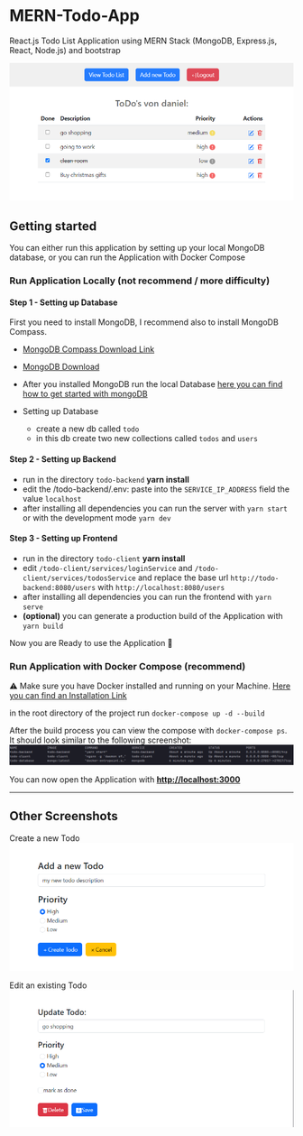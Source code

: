 # MERN-Todo-App
React.js Todo List Application using MERN Stack (MongoDB, Express.js, React, Node.js) and bootstrap

<img src="screenshots/v1.3.0/TodoList.png">

## Getting started

You can either run this application by setting up your local MongoDB database, or you can run the Application
with Docker Compose 

### Run Application Locally (not recommend / more difficulty)

#### Step 1 - Setting up Database
First you need to install MongoDB, I recommend also to install MongoDB Compass.
- <a href="https://www.mongodb.com/try/download/compass">MongoDB Compass Download Link</a>
- <a href="https://www.mongodb.com/try/download/community">MongoDB Download</a>

- After you installed MongoDB run the local Database <a href="https://www.mongodb.com/basics/get-started">here you can find how to get started with mongoDB</a>
- Setting up Database
  - create a new db called ``todo``
  - in this db create two new collections called ``todos`` and ``users``

#### Step 2 - Setting up Backend
- run in the directory ``todo-backend`` **yarn install**
- edit the /todo-backend/.env: paste into the ``SERVICE_IP_ADDRESS`` field the value ``localhost``
- after installing all dependencies you can run the server with ``yarn start`` or with the development mode ``yarn dev``

#### Step 3 - Setting up Frontend
- run in the directory ``todo-client`` **yarn install**
- edit ``/todo-client/services/loginService`` and ``/todo-client/services/todosService`` and replace 
  the base url ``http://todo-backend:8080/users`` with ``http://localhost:8080/users``
- after installing all dependencies you can run the frontend with ``yarn serve``
- **(optional)** you can generate a production build of the Application with ``yarn build``

Now you are Ready to use the Application 🎉

### Run Application with Docker Compose (recommend)

⚠️ Make sure you have Docker installed and running on your Machine. <a href="https://docs.docker.com/desktop/">Here you can find an Installation Link</a>

in the root directory of the project run ``docker-compose up -d --build``

After the build process you can view the compose with ``docker-compose ps``. It should look similar to the following screenshot:
<img src="screenshots/dockerps.png">

You can now open the Application with 
<a href="http://localhost:3000">**http://localhost:3000**</a>
<hr/>

## Other Screenshots

Create a new Todo
<img src="screenshots/v1.3.0/newTodo.png">

Edit an existing Todo
<img src="screenshots/v1.3.0/UpdateTodo.png">